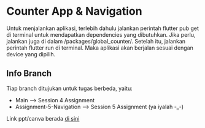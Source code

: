 # Counter App & Navigation

Untuk menjalankan aplikasi, terlebih dahulu jalankan perintah flutter pub get di terminal untuk mendapatkan dependencies yang dibutuhkan. Jika perlu, jalankan juga di dalam /packages/global_counter/. Setelah itu, jalankan perintah flutter run di terminal. Maka aplikasi akan berjalan sesuai dengan device yang dipilih.

## Info Branch

Tiap branch ditujukan untuk tugas berbeda, yaitu:
- Main --> Session 4 Assignment
- Assignment-5-Navigation --> Session 5 Assignment  (ya iyalah -_-)

Link ppt/canva berada [di sini](https://docs.flutter.dev/cookbook)
